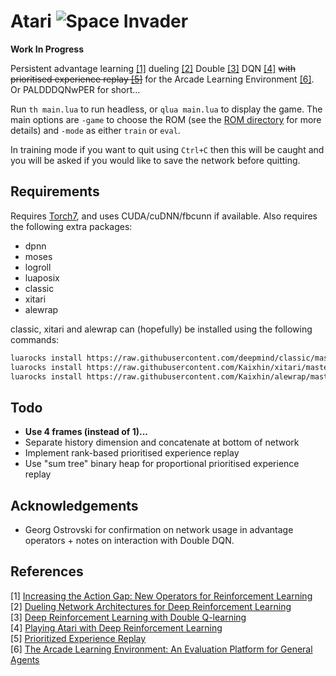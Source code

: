 # Atari ![Space Invader](http://www.rw-designer.com/cursor-view/74522.png)

**Work In Progress**

Persistent advantage learning [[1]](#references) dueling [[2]](#references) Double [[3]](#references) DQN [[4]](#references) ~~with prioritised experience replay [[5]](#references)~~ for the Arcade Learning Environment [[6]](#references). Or PALDDDQNwPER for short...

Run `th main.lua` to run headless, or `qlua main.lua` to display the game. The main options are `-game` to choose the ROM (see the [ROM directory](roms/README.md) for more details) and `-mode` as either `train` or `eval`.

In training mode if you want to quit using `Ctrl+C` then this will be caught and you will be asked if you would like to save the network before quitting.

## Requirements

Requires [Torch7](http://torch.ch/), and uses CUDA/cuDNN/fbcunn if available. Also requires the following extra packages:

- dpnn
- moses
- logroll
- luaposix
- classic
- xitari
- alewrap

classic, xitari and alewrap can (hopefully) be installed using the following commands:

```sh
luarocks install https://raw.githubusercontent.com/deepmind/classic/master/rocks/classic-scm-1.rockspec
luarocks install https://raw.githubusercontent.com/Kaixhin/xitari/master/xitari-0-0.rockspec
luarocks install https://raw.githubusercontent.com/Kaixhin/alewrap/master/alewrap-0-0.rockspec
```

## Todo

- **Use 4 frames (instead of 1)...**
- Separate history dimension and concatenate at bottom of network
- Implement rank-based prioritised experience replay
- Use "sum tree" binary heap for proportional prioritised experience replay

## Acknowledgements

- Georg Ostrovski for confirmation on network usage in advantage operators + notes on interaction with Double DQN.

## References

[1] [Increasing the Action Gap: New Operators for Reinforcement Learning](http://arxiv.org/abs/1512.04860)  
[2] [Dueling Network Architectures for Deep Reinforcement Learning](http://arxiv.org/abs/1511.06581)  
[3] [Deep Reinforcement Learning with Double Q-learning](http://arxiv.org/abs/1509.06461)  
[4] [Playing Atari with Deep Reinforcement Learning](http://arxiv.org/abs/1312.5602)  
[5] [Prioritized Experience Replay](http://arxiv.org/abs/1511.05952)  
[6] [The Arcade Learning Environment: An Evaluation Platform for General Agents](http://arxiv.org/abs/1207.4708)  
